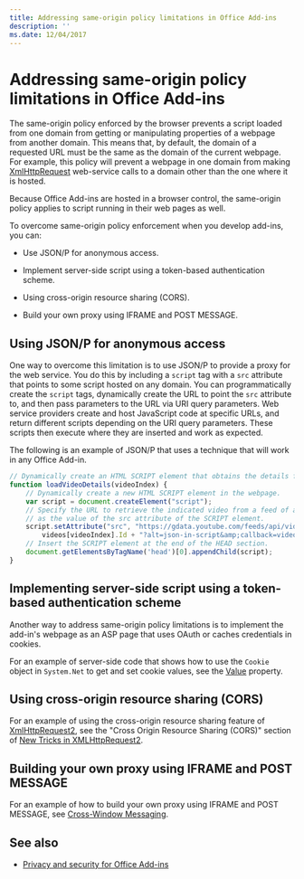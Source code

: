 ```yaml
---
title: Addressing same-origin policy limitations in Office Add-ins
description: ''
ms.date: 12/04/2017
---
```



# Addressing same-origin policy limitations in Office Add-ins


The same-origin policy enforced by the browser prevents a script loaded from one domain from getting or manipulating properties of a webpage from another domain. This means that, by default, the domain of a requested URL must be the same as the domain of the current webpage. For example, this policy will prevent a webpage in one domain from making [XmlHttpRequest](https://www.w3.org/TR/XMLHttpRequest/) web-service calls to a domain other than the one where it is hosted.

Because Office Add-ins are hosted in a browser control, the same-origin policy applies to script running in their web pages as well.

To overcome same-origin policy enforcement when you develop add-ins, you can:

- Use JSON/P for anonymous access. 
    
- Implement server-side script using a token-based authentication scheme.
    
- Using cross-origin resource sharing (CORS).
    
- Build your own proxy using IFRAME and POST MESSAGE.
    

## Using JSON/P for anonymous access


One way to overcome this limitation is to use JSON/P to provide a proxy for the web service. You do this by including a `script` tag with a `src` attribute that points to some script hosted on any domain. You can programmatically create the `script` tags, dynamically create the URL to point the `src` attribute to, and then pass parameters to the URL via URI query parameters. Web service providers create and host JavaScript code at specific URLs, and return different scripts depending on the URI query parameters. These scripts then execute where they are inserted and work as expected.

The following is an example of JSON/P that uses a technique that will work in any Office Add-in.

```js
// Dynamically create an HTML SCRIPT element that obtains the details for the specified video.
function loadVideoDetails(videoIndex) {
    // Dynamically create a new HTML SCRIPT element in the webpage.
    var script = document.createElement("script");
    // Specify the URL to retrieve the indicated video from a feed of a current list of videos,
    // as the value of the src attribute of the SCRIPT element. 
    script.setAttribute("src", "https://gdata.youtube.com/feeds/api/videos/" + 
        videos[videoIndex].Id + "?alt=json-in-script&amp;callback=videoDetailsLoaded");
    // Insert the SCRIPT element at the end of the HEAD section.
    document.getElementsByTagName('head')[0].appendChild(script);
}

```


## Implementing server-side script using a token-based authentication scheme


Another way to address same-origin policy limitations is to implement the add-in's webpage as an ASP page that uses OAuth or caches credentials in cookies.

For an example of server-side code that shows how to use the  `Cookie` object in `System.Net` to get and set cookie values, see the [Value](https://docs.microsoft.com/dotnet/api/system.net.cookie.value?view=netframework-4.7.2) property.


## Using cross-origin resource sharing (CORS)


For an example of using the cross-origin resource sharing feature of [XmlHttpRequest2](https://dvcs.w3.org/hg/xhr/raw-file/tip/Overview.html), see the "Cross Origin Resource Sharing (CORS)" section of [New Tricks in XMLHttpRequest2](https://www.html5rocks.com/en/tutorials/file/xhr2/).


## Building your own proxy using IFRAME and POST MESSAGE


For an example of how to build your own proxy using IFRAME and POST MESSAGE, see [Cross-Window Messaging](http://ejohn.org/blog/cross-window-messaging/).


## See also

- [Privacy and security for Office Add-ins](../concepts/privacy-and-security.md)
    
